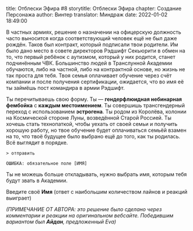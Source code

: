 title: Отблески Эфира #8
storytitle: Отблески Эфира
chapter: Создание Персонажа
author: Винтер
translator: Миндраж
date: 2022-01-02 18:49:00

В частных армиях, решение о назначении на офицерскую должность часто выносится когда соответствующий человек ещё не был даже рождён. Таков был контракт, который подписали твои родители. Им было дано место в совете директоров Рэдшифт Секьюрити в обмен на то, что первый ребёнок с аутизмом, который у них родится, станет подчинённым ЧВК. Большинство людей в Транслунной Академии обучаются, либо на частной, либо на контрактной основе, но жизнь не так проста для тебя. Твоя семья оплачивает обучение через счёт компании и после получения сертификации, ожидается, что во имя её ты займёшь пост командира в армии Рэдшифт.

Ты перечитываешь свою форму. Ты — **гендерфлюидная небинарная фембойка** с **каждым местоимением**. Ты совершишь трансгендерный переход с использованием **эстрогена**. Ты родом из Королёва, колонии на Космической стороне Луны, возведённой Старой Россией. Ты хочешь стать технопаткой, чтобы уехать от своей семьи и получить хорошую работу, но твое обучение будет оплачиваться семьёй взамен на то, что твоё будущее было выбрано ещё до того, как ты родилась. Всё выглядит в порядке.

`> отправить`

`ОШИБКА: обязательное поле [ИМЯ]`

Ты не можешь больше откладывать, нужно выбрать имя, которым тебя будут звать в Академии. 

Введите своё **Имя** (ответ с наибольшим количеством лайнов и реакций выиграет)

*(ПРИМЕЧАНИЕ ОТ АВТОРА: это решение было сделано через комментарии и реакции на оригинальном вебсайте. Победившим вариантом был **Айдан**, предложенный Eva)*